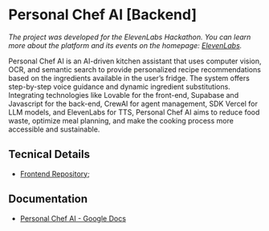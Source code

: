 # Personal Chef AI [Backend]

*The project was developed for the ElevenLabs Hackathon. You can learn more about the platform and its events on the homepage: [ElevenLabs](https://elevenlabs.io/).*

Personal Chef AI is an AI-driven kitchen assistant that uses computer vision, OCR, and semantic search to provide personalized recipe recommendations based on the ingredients available in the user’s fridge. The system offers step-by-step voice guidance and dynamic ingredient substitutions. Integrating technologies like Lovable for the front-end, Supabase and Javascript for the back-end, CrewAI for agent management, SDK Vercel for LLM models, and ElevenLabs for TTS, Personal Chef AI aims to reduce food waste, optimize meal planning, and make the cooking process more accessible and sustainable.

## Tecnical Details

- [Frontend Repository](https://github.com/danirolopes/hackathon-elevenlabs-app);

## Documentation

- [Personal Chef AI - Google Docs](https://docs.google.com/document/d/1bS1g4IH6jc4YABNV-UAKsNIr8cAmDwac6D5mz32FhR4/edit?usp=sharing)